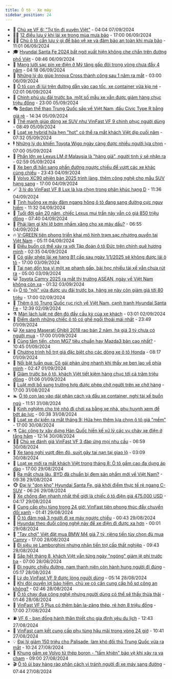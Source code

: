 ```yaml
---
title: Ô tô - Xe máy
sidebar_position: 24
---
```


<!-- dantri-o-to-xe-may:START -->
- 🤡 [Chủ xe VF 6: &quot;Tự tin đi xuyên Việt&quot;](https://dantri.com.vn/o-to-xe-may/chu-xe-vf-6-tu-tin-di-xuyen-viet-20240907104223870.htm) - 04:04 07/09/2024
- 🧑‍💻 [12 điều lưu ý khi lái xe trong mùa mưa bão](https://dantri.com.vn/o-to-xe-may/12-dieu-luu-y-khi-lai-xe-trong-mua-mua-bao-20240906190521855.htm) - 17:00 06/09/2024
- 🧑‍💻 [Chủ ô tô cần lưu ý gì để bảo vệ xe và đảm bảo an toàn khi mưa bão](https://dantri.com.vn/o-to-xe-may/chu-o-to-can-luu-y-gi-de-bao-ve-xe-va-dam-bao-an-toan-khi-mua-bao-20240906175909841.htm) - 11:01 06/09/2024
- 🎓 [Hyundai Santa Fe 2024 bất ngờ xuất hiện không che chắn trên đường phố Việt](https://dantri.com.vn/o-to-xe-may/hyundai-santa-fe-2024-bat-ngo-xuat-hien-khong-che-chan-tren-duong-pho-viet-20240906133248982.htm) - 08:46 06/09/2024
- 🌊 [Mạng lưới sạc pin xe điện ở Mỹ tăng gấp đôi trong vòng chưa đầy 4 năm](https://dantri.com.vn/o-to-xe-may/mang-luoi-sac-pin-xe-dien-o-my-tang-gap-doi-trong-vong-chua-day-4-nam-20240906102916655.htm) - 04:18 06/09/2024
- 🥷 [Những lý do giúp Innova Cross thành công sau 1 năm ra mắt](https://dantri.com.vn/o-to-xe-may/nhung-ly-do-giup-innova-cross-thanh-cong-sau-1-nam-ra-mat-20240905115402945.htm) - 03:00 06/09/2024
- 🤩 [Ô tô con đi lùi trên đường dẫn vào cao tốc, xe container vừa kịp né](https://dantri.com.vn/o-to-xe-may/o-to-con-di-lui-tren-duong-dan-vao-cao-toc-xe-container-vua-kip-ne-20240905233135637.htm) - 02:01 06/09/2024
- 🫶 [Chính phủ ưu đãi trước bạ, một số mẫu xe vẫn được giảm hàng chục triệu đồng](https://dantri.com.vn/o-to-xe-may/chinh-phu-uu-dai-truoc-ba-mot-so-mau-xe-van-duoc-giam-hang-chuc-trieu-dong-20240905145844619.htm) - 23:00 05/09/2024
- 🎭 [Sedan thể thao Trung Quốc sắp về Việt Nam, đấu Civic Type R bằng giá rẻ](https://dantri.com.vn/o-to-xe-may/sedan-the-thao-trung-quoc-sap-ve-viet-nam-dau-civic-type-r-bang-gia-re-20240905003339572.htm) - 14:34 05/09/2024
- 🌁 [Thế mạnh giúp dòng xe SUV như VinFast VF 9 chinh phục người dùng](https://dantri.com.vn/o-to-xe-may/the-manh-giup-dong-xe-suv-nhu-vinfast-vf-9-chinh-phuc-nguoi-dung-20240905153818059.htm) - 08:49 05/09/2024
- 🦩 [Loạt xe hybrid hứa hẹn &quot;hot&quot; có thể ra mắt khách Việt dịp cuối năm](https://dantri.com.vn/o-to-xe-may/loat-xe-hybrid-hua-hen-hot-co-the-ra-mat-khach-viet-dip-cuoi-nam-20240905121744269.htm) - 07:32 05/09/2024
- 🕴 [Những lý do khiến Toyota Wigo ngày càng được nhiều người lựa chọn](https://dantri.com.vn/o-to-xe-may/nhung-ly-do-khien-toyota-wigo-ngay-cang-duoc-nhieu-nguoi-lua-chon-20240905113357027.htm) - 07:00 05/09/2024
- 🎡 [Phần lớn xe Lexus LM ở Malaysia là &quot;hàng giả&quot;, người tinh ý sẽ nhận ra](https://dantri.com.vn/o-to-xe-may/phan-lon-xe-lexus-lm-o-malaysia-la-hang-gia-nguoi-tinh-y-se-nhan-ra-20240905010341853.htm) - 02:59 05/09/2024
- 📝 [Xe ben đi hẳn sang phần đường ngược chiều để vượt các xe khác cùng chiều](https://dantri.com.vn/o-to-xe-may/xe-ben-di-han-sang-phan-duong-nguoc-chieu-de-vuot-cac-xe-khac-cung-chieu-20240905001734268.htm) - 23:43 04/09/2024
- 🧐 [Volvo XC90 phiên bản 2025 trình làng, thêm công nghệ cho mẫu SUV hạng sang](https://dantri.com.vn/o-to-xe-may/volvo-xc90-phien-ban-2025-trinh-lang-them-cong-nghe-cho-mau-suv-hang-sang-20240904235213674.htm) - 17:00 04/09/2024
- 🪄 [3 lý do VinFast VF 8 Lux là lựa chọn trong phân khúc hạng D](https://dantri.com.vn/o-to-xe-may/3-ly-do-vinfast-vf-8-lux-la-lua-chon-trong-phan-khuc-hang-d-20240904180034687.htm) - 11:36 04/09/2024
- 🧰 [Tình huống xe máy đâm ngang hông ô tô đang sang đường cực nguy hiểm](https://dantri.com.vn/o-to-xe-may/tinh-huong-xe-may-dam-ngang-hong-o-to-dang-sang-duong-cuc-nguy-hiem-20240904182518095.htm) - 11:32 04/09/2024
- 🚀 [Tuổi đời gần 20 năm, chiếc Lexus mui trần này vẫn có giá 850 triệu đồng](https://dantri.com.vn/o-to-xe-may/tuoi-doi-gan-20-nam-chiec-lexus-mui-tran-nay-van-co-gia-850-trieu-dong-20240904120835972.htm) - 07:40 04/09/2024
- 💪 [Phải làm gì khi lỡ bơm nhầm xăng cho xe máy dầu?](https://dantri.com.vn/o-to-xe-may/phai-lam-gi-khi-lo-bom-nham-xang-cho-xe-may-dau-20240904131227568.htm) - 06:55 04/09/2024
- 🔥 [V-GREEN tiên phong triển khai mô hình trạm sạc nhượng quyền tại Việt Nam](https://dantri.com.vn/o-to-xe-may/v-green-tien-phong-trien-khai-mo-hinh-tram-sac-nhuong-quyen-tai-viet-nam-20240904114345209.htm) - 05:11 04/09/2024
- 🐲 [Điều buồn có thể xảy ra với Tập đoàn ô tô Đức trên chính quê hương mình](https://dantri.com.vn/o-to-xe-may/dieu-buon-co-the-xay-ra-voi-tap-doan-o-to-duc-tren-chinh-que-huong-minh-20240904082745887.htm) - 02:35 04/09/2024
- 🌋 [Có giấy phép lái xe hạng B1 cấp sau ngày 1/1/2025 sẽ không được lái ô tô](https://dantri.com.vn/o-to-xe-may/co-giay-phep-lai-xe-hang-b1-cap-sau-ngay-112025-se-khong-duoc-lai-o-to-20240903214552276.htm) - 17:00 03/09/2024
- 🤩 [Tai nạn dồn toa vì một xe phanh gấp, bài học nhiều tài xế vẫn chưa rút ra](https://dantri.com.vn/o-to-xe-may/tai-nan-don-toa-vi-mot-xe-phanh-gap-bai-hoc-nhieu-tai-xe-van-chua-rut-ra-20240903101140276.htm) - 05:00 03/09/2024
- 😺 [Toyota Camry 2025 ra mắt thị trường ASEAN, ngày về Việt Nam không còn xa](https://dantri.com.vn/o-to-xe-may/toyota-camry-2025-ra-mat-thi-truong-asean-ngay-ve-viet-nam-khong-con-xa-20240903011127409.htm) - 01:32 03/09/2024
- 👍 [Ô tô &quot;nội&quot; vừa được ưu đãi trước bạ, hãng xe này còn giảm giá tới 80 triệu](https://dantri.com.vn/o-to-xe-may/o-to-noi-vua-duoc-uu-dai-truoc-ba-hang-xe-nay-con-giam-gia-toi-80-trieu-20240902224519128.htm) - 17:00 02/09/2024
- 🎃 [Thêm ô tô Trung Quốc rục rịch về Việt Nam, cạnh tranh Hyundai Santa Fe](https://dantri.com.vn/o-to-xe-may/them-o-to-trung-quoc-ruc-rich-ve-viet-nam-canh-tranh-hyundai-santa-fe-20240902171313629.htm) - 12:39 02/09/2024
- ⚗️ [Màn lách luật né đèn đỏ đầy cầu kỳ của xe khách](https://dantri.com.vn/o-to-xe-may/man-lach-luat-ne-den-do-day-cau-ky-cua-xe-khach-20240902085108375.htm) - 03:01 02/09/2024
- 🦄 [Điểm danh những chiếc ô tô có ghế ngồi thoải mái nhất](https://dantri.com.vn/o-to-xe-may/diem-danh-nhung-chiec-o-to-co-ghe-ngoi-thoai-mai-nhat-20240901184123765.htm) - 23:49 01/09/2024
- 😺 [Xe sang Maserati Ghibli 2018 rao bán 2 năm, hạ giá 3 tỷ chưa có người mua](https://dantri.com.vn/o-to-xe-may/xe-sang-maserati-ghibli-2018-rao-ban-2-nam-ha-gia-3-ty-chua-co-nguoi-mua-20240901224521674.htm) - 17:00 01/09/2024
- 💼 [Cùng tầm tiền, chọn MG7 tiêu chuẩn hay Mazda3 bản cao nhất?](https://dantri.com.vn/o-to-xe-may/cung-tam-tien-chon-mg7-tieu-chuan-hay-mazda3-ban-cao-nhat-20240831135049875.htm) - 10:45 01/09/2024
- 💃 [Chương trình hỗ trợ giá đặc biệt cho các dòng xe ô tô Honda](https://dantri.com.vn/o-to-xe-may/chuong-trinh-ho-tro-gia-dac-biet-cho-cac-dong-xe-o-to-honda-20240901145856673.htm) - 08:17 01/09/2024
- 🚀 [Nổi bật tuần qua: Cô gái phản ứng nhanh khi thấy xe ben lao về phía mình](https://dantri.com.vn/o-to-xe-may/noi-bat-tuan-qua-co-gai-phan-ung-nhanh-khi-thay-xe-ben-lao-ve-phia-minh-20240901080158311.htm) - 02:47 01/09/2024
- 🤩 [Giảm trước bạ ô tô, khách Việt tiết kiệm hàng chục tới cả trăm triệu đồng](https://dantri.com.vn/o-to-xe-may/giam-truoc-ba-o-to-khach-viet-tiet-kiem-hang-chuc-toi-ca-tram-trieu-dong-20240831130351350.htm) - 01:06 01/09/2024
- 💪 [Luật mới bổ sung trường hợp được phép chở người trên xe chở hàng](https://dantri.com.vn/o-to-xe-may/luat-moi-bo-sung-truong-hop-duoc-phep-cho-nguoi-tren-xe-cho-hang-20240831220442334.htm) - 17:00 31/08/2024
- 🏊 [Ô tô con lao vào dải phân cách và đầu xe container, nghi tài xế buồn ngủ](https://dantri.com.vn/o-to-xe-may/o-to-con-lao-vao-dai-phan-cach-va-dau-xe-container-nghi-tai-xe-buon-ngu-20240831160443167.htm) - 11:51 31/08/2024
- 💄 [Kinh nghiệm cho trẻ nhỏ đi chơi xa bằng xe nhà, phụ huynh xem để bớt áp lực](https://dantri.com.vn/o-to-xe-may/kinh-nghiem-cho-tre-nho-di-choi-xa-bang-xe-nha-phu-huynh-xem-de-bot-ap-luc-20240831031344045.htm) - 00:38 31/08/2024
- 👺 [Loạt xe dự kiến ra mắt tháng 9: Hứa hẹn thêm lựa chọn ô tô giá &quot;mềm&quot;](https://dantri.com.vn/o-to-xe-may/loat-xe-du-kien-ra-mat-thang-9-hua-hen-them-lua-chon-o-to-gia-mem-20240830152908894.htm) - 17:00 30/08/2024
- ⚗️ [Các công ty xây dựng Hàn Quốc hiến kế xử lý các vụ cháy xe điện ở tầng hầm](https://dantri.com.vn/o-to-xe-may/cac-cong-ty-xay-dung-han-quoc-hien-ke-xu-ly-cac-vu-chay-xe-dien-o-tang-ham-20240830172921072.htm) - 12:14 30/08/2024
- 🧑‍🏫 [Chủ xe đánh giá VinFast VF 3 đáp ứng mọi nhu cầu](https://dantri.com.vn/o-to-xe-may/chu-xe-danh-gia-vinfast-vf-3-dap-ung-moi-nhu-cau-20240830123630918.htm) - 06:59 30/08/2024
- 🦒 [Xe tang nghi vượt đèn đỏ, suýt gây tai nạn tại giao lộ](https://dantri.com.vn/o-to-xe-may/xe-tang-nghi-vuot-den-do-suyt-gay-tai-nan-tai-giao-lo-20240829235537435.htm) - 03:09 30/08/2024
- 🐘 [Loạt xe mới ra mắt khách Việt trong tháng 8: Ô tô gầm cao đa dụng áp đảo](https://dantri.com.vn/o-to-xe-may/loat-xe-moi-ra-mat-khach-viet-trong-thang-8-o-to-gam-cao-da-dung-ap-dao-20240829181156473.htm) - 17:00 29/08/2024
- 🧠 [Ra mắt chưa lâu, BYD đã chuẩn bị đem sản phẩm mới về Việt Nam?](https://dantri.com.vn/o-to-xe-may/ra-mat-chua-lau-byd-da-chuan-bi-dem-san-pham-moi-ve-viet-nam-20240828155255017.htm) - 09:36 29/08/2024
- 🐵 [Đại lý &quot;dọn kho&quot; Hyundai Santa Fe, giá khởi điểm thực tế rẻ ngang C-SUV](https://dantri.com.vn/o-to-xe-may/dai-ly-don-kho-hyundai-santa-fe-gia-khoi-diem-thuc-te-re-ngang-c-suv-20240829124011154.htm) - 06:26 29/08/2024
- 🤭 [Xe chống đạn nhanh nhất thế giới là chiếc ô tô điện giá 475.000 USD](https://dantri.com.vn/o-to-xe-may/xe-chong-dan-nhanh-nhat-the-gioi-la-chiec-o-to-dien-gia-475000-usd-20240829105655307.htm) - 04:17 29/08/2024
- 🤠 [Cung cấp phụ tùng trong 24 giờ: VinFast tiên phong thúc đẩy chuyển đổi xanh](https://dantri.com.vn/o-to-xe-may/cung-cap-phu-tung-trong-24-gio-vinfast-tien-phong-thuc-day-chuyen-doi-xanh-20240829082746225.htm) - 01:41 29/08/2024
- 🫶 [Ô tô đâm ngã 3 người đi xe máy ngược chiều](https://dantri.com.vn/o-to-xe-may/o-to-dam-nga-3-nguoi-di-xe-may-nguoc-chieu-20240829001034152.htm) - 00:43 29/08/2024
- 🚀 [Hyundai theo đuổi công nghệ này để xe điện đi được xa hơn](https://dantri.com.vn/o-to-xe-may/hyundai-theo-duoi-cong-nghe-nay-de-xe-dien-di-duoc-xa-hon-20240828183624910.htm) - 00:01 29/08/2024
- 🎊 [&quot;Tay chơi&quot; Việt đặt mua BMW M4 giá 7 tỷ, riêng tiền tùy chọn đủ mua Camry](https://dantri.com.vn/o-to-xe-may/tay-choi-viet-dat-mua-bmw-m4-gia-7-ty-rieng-tien-tuy-chon-du-mua-camry-20240828121001540.htm) - 17:00 28/08/2024
- 🦄 [Đi siêu xe Lamborghini nhưng nhận tiền trợ cấp thất nghiệp](https://dantri.com.vn/o-to-xe-may/di-sieu-xe-lamborghini-nhung-nhan-tien-tro-cap-that-nghiep-20240828160414429.htm) - 09:43 28/08/2024
- 🥷 [Sắp hết tháng 8, khách Việt vẫn từng ngày &quot;ngóng&quot; giảm lệ phí trước bạ](https://dantri.com.vn/o-to-xe-may/sap-het-thang-8-khach-viet-van-tung-ngay-ngong-giam-le-phi-truoc-ba-20240827121250572.htm) - 07:00 28/08/2024
- 🦏 [Đi ngược chiều đường, nam thanh niên còn hành hung người đi đúng](https://dantri.com.vn/o-to-xe-may/di-nguoc-chieu-duong-nam-thanh-nien-con-hanh-hung-nguoi-di-dung-20240828121310296.htm) - 05:17 28/08/2024
- 🤗 [Lý do VinFast VF 9 được lòng người dùng](https://dantri.com.vn/o-to-xe-may/ly-do-vinfast-vf-9-duoc-long-nguoi-dung-20240828115458857.htm) - 05:14 28/08/2024
- 🐲 [Khi đòi quyền lợi bảo hiểm, chủ xe có cần cung cấp hồ sơ công an không?](https://dantri.com.vn/o-to-xe-may/khi-doi-quyen-loi-bao-hiem-chu-xe-co-can-cung-cap-ho-so-cong-an-khong-20240828091445698.htm) - 02:46 28/08/2024
- 🤭 [Ô tô chạy đua công nghệ nhưng người dùng có thể sẽ thấy thừa thãi](https://dantri.com.vn/o-to-xe-may/o-to-chay-dua-cong-nghe-nhung-nguoi-dung-co-the-se-thay-thua-thai-20240827231826420.htm) - 01:46 28/08/2024
- 🐻 [VinFast VF 5 Plus có thêm bản la-zăng thép, rẻ hơn 8 triệu đồng](https://dantri.com.vn/o-to-xe-may/vinfast-vf-5-plus-co-them-ban-la-zang-thep-re-hon-8-trieu-dong-20240827233535064.htm) - 17:00 27/08/2024
- ⛽️ [VF 6 - bạn đồng hành thân thiết cho gia đình yêu du lịch](https://dantri.com.vn/o-to-xe-may/vf-6-ban-dong-hanh-than-thiet-cho-gia-dinh-yeu-du-lich-20240827191444950.htm) - 12:43 27/08/2024
- 🫣 [VinFast cam kết cung cấp phụ tùng hậu mãi trong vòng 24 giờ](https://dantri.com.vn/o-to-xe-may/vinfast-cam-ket-cung-cap-phu-tung-hau-mai-trong-vong-24-gio-20240827171312746.htm) - 10:41 27/08/2024
- 💡 [Đại lý giảm 150 triệu cho Palisade, làm khó đối thủ Trung Quốc vừa ra mắt](https://dantri.com.vn/o-to-xe-may/dai-ly-giam-150-trieu-cho-palisade-lam-kho-doi-thu-trung-quoc-vua-ra-mat-20240827153258881.htm) - 10:24 27/08/2024
- 💪 [Khung gầm xe Volvo từ thép boron - &quot;tấm khiên&quot; bảo vệ khi xảy ra va chạm](https://dantri.com.vn/o-to-xe-may/khung-gam-xe-volvo-tu-thep-boron-tam-khien-bao-ve-khi-xay-ra-va-cham-20240827152630239.htm) - 09:00 27/08/2024
- 🎬 [Ô tô ủi bay hàng rào phân cách vì tránh người đi xe máy sang đường](https://dantri.com.vn/o-to-xe-may/o-to-ui-bay-hang-rao-phan-cach-vi-tranh-nguoi-di-xe-may-sang-duong-20240827122225267.htm) - 07:44 27/08/2024<!-- dantri-o-to-xe-may:END -->
